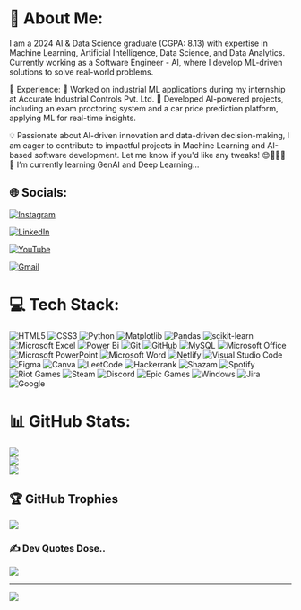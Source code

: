# 💫 About Me:
I am a 2024 AI & Data Science graduate (CGPA: 8.13) with expertise in Machine Learning, Artificial Intelligence, Data Science, and Data Analytics. Currently working as a Software Engineer - AI, where I develop ML-driven solutions to solve real-world problems.

🚀 Experience:
🔹 Worked on industrial ML applications during my internship at Accurate Industrial Controls Pvt. Ltd.
🔹 Developed AI-powered projects, including an exam proctoring system and a car price prediction platform, applying ML for real-time insights.

💡 Passionate about AI-driven innovation and data-driven decision-making, I am eager to contribute to impactful projects in Machine Learning and AI-based software development.
Let me know if you'd like any tweaks! 😊🧑‍🎓🔭
<br>
🌱 I’m currently learning GenAI and Deep Learning...


## 🌐 Socials:
[![Instagram](https://img.shields.io/badge/Instagram-%23E4405F.svg?style=for-the-badge&logo=Instagram&logoColor=white)](https://instagram.com/priyanshu_k.143)

[![LinkedIn](https://img.shields.io/badge/linkedin-%230077B5.svg?style=for-the-badge&logo=linkedin&logoColor=white)](https://www.linkedin.com/in/priyanshu-kamble-750451213/)

[![YouTube](https://img.shields.io/badge/YouTube-%23FF0000.svg?style=for-the-badge&logo=YouTube&logoColor=white)](https://www.youtube.com/@Priyanshuk143)

[![Gmail](https://img.shields.io/badge/Gmail-D14836?style=for-the-badge&logo=gmail&logoColor=white)](mailto:priyanshukamble143@gmail.com)


# 💻 Tech Stack:
![HTML5](https://img.shields.io/badge/html5-%23E34F26.svg?style=for-the-badge&logo=html5&logoColor=white)
![CSS3](https://img.shields.io/badge/css3-%231572B6.svg?style=for-the-badge&logo=css3&logoColor=white)
![Python](https://img.shields.io/badge/python-3670A0?style=for-the-badge&logo=python&logoColor=ffdd54) 
![Matplotlib](https://img.shields.io/badge/Matplotlib-%23ffffff.svg?style=for-the-badge&logo=Matplotlib&logoColor=black)
![Pandas](https://img.shields.io/badge/pandas-%23150458.svg?style=for-the-badge&logo=pandas&logoColor=white)
![scikit-learn](https://img.shields.io/badge/scikit--learn-%23F7931E.svg?style=for-the-badge&logo=scikit-learn&logoColor=white)
![Microsoft Excel](https://img.shields.io/badge/Microsoft_Excel-217346?style=for-the-badge&logo=microsoft-excel&logoColor=white)
![Power Bi](https://img.shields.io/badge/power_bi-F2C811?style=for-the-badge&logo=powerbi&logoColor=black)
![Git](https://img.shields.io/badge/git-%23F05033.svg?style=for-the-badge&logo=git&logoColor=white)
![GitHub](https://img.shields.io/badge/github-%23121011.svg?style=for-the-badge&logo=github&logoColor=white)
![MySQL](https://img.shields.io/badge/mysql-4479A1.svg?style=for-the-badge&logo=mysql&logoColor=white)
![Microsoft Office](https://img.shields.io/badge/Microsoft_Office-D83B01?style=for-the-badge&logo=microsoft-office&logoColor=white)
![Microsoft PowerPoint](https://img.shields.io/badge/Microsoft_PowerPoint-B7472A?style=for-the-badge&logo=microsoft-powerpoint&logoColor=white)
![Microsoft Word](https://img.shields.io/badge/Microsoft_Word-2B579A?style=for-the-badge&logo=microsoft-word&logoColor=white)
![Netlify](https://img.shields.io/badge/netlify-%23000000.svg?style=for-the-badge&logo=netlify&logoColor=#00C7B7)
![Visual Studio Code](https://img.shields.io/badge/Visual%20Studio%20Code-0078d7.svg?style=for-the-badge&logo=visual-studio-code&logoColor=white)
![Figma](https://img.shields.io/badge/figma-%23F24E1E.svg?style=for-the-badge&logo=figma&logoColor=white)
![Canva](https://img.shields.io/badge/Canva-%2300C4CC.svg?style=for-the-badge&logo=Canva&logoColor=white)
![LeetCode](https://img.shields.io/badge/LeetCode-000000?style=for-the-badge&logo=LeetCode&logoColor=#d16c06)
![Hackerrank](https://img.shields.io/badge/-Hackerrank-2EC866?style=for-the-badge&logo=HackerRank&logoColor=white)
![Shazam](https://img.shields.io/badge/shazam-1476FE?style=for-the-badge&logo=shazam&logoColor=white)
![Spotify](https://img.shields.io/badge/Spotify-1ED760?style=for-the-badge&logo=spotify&logoColor=white)
![Riot Games](https://img.shields.io/badge/riotgames-D32936.svg?style=for-the-badge&logo=riotgames&logoColor=white)
![Steam](https://img.shields.io/badge/steam-%23000000.svg?style=for-the-badge&logo=steam&logoColor=white)
![Discord](https://img.shields.io/badge/Discord-%235865F2.svg?style=for-the-badge&logo=discord&logoColor=white)
![Epic Games](https://img.shields.io/badge/epicgames-%23313131.svg?style=for-the-badge&logo=epicgames&logoColor=white)
![Windows](https://img.shields.io/badge/Windows-0078D6?style=for-the-badge&logo=windows&logoColor=white)
![Jira](https://img.shields.io/badge/jira-%230A0FFF.svg?style=for-the-badge&logo=jira&logoColor=white)
![Google](https://img.shields.io/badge/google-4285F4?style=for-the-badge&logo=google&logoColor=white)

# 📊 GitHub Stats:
![](https://github-readme-stats.vercel.app/api?username=Priyanshu-aicpl&theme=dark&hide_border=false&include_all_commits=true&count_private=false)<br/>
![](https://github-readme-streak-stats.herokuapp.com/?user=Priyanshu-aicpl&theme=dark&hide_border=false)<br/>
![](https://github-readme-stats.vercel.app/api/top-langs/?username=Priyanshu-aicpl&theme=dark&hide_border=false&include_all_commits=true&count_private=false&layout=compact)

## 🏆 GitHub Trophies
![](https://github-profile-trophy.vercel.app/?username=Priyanshu-aicpl&theme=radical&no-frame=false&no-bg=true&margin-w=4)

### ✍️ Dev Quotes Dose..
![](https://quotes-github-readme.vercel.app/api?type=horizontal&theme=radical)

---
[![](https://visitcount.itsvg.in/api?id=Priyanshuk143&icon=0&color=0)](https://visitcount.itsvg.in)

<!-- Proudly created with GPRM ( https://gprm.itsvg.in ) -->
